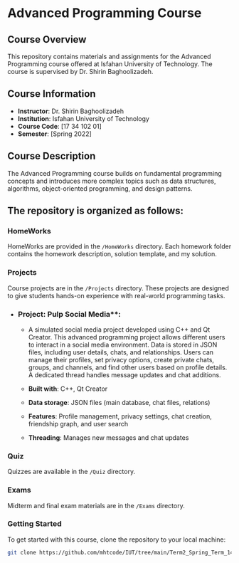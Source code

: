 # Advanced Programming Course

## Course Overview
This repository contains materials and assignments for the Advanced Programming course offered at Isfahan University of Technology. The course is supervised by Dr. Shirin Baghoolizadeh.

## Course Information
- **Instructor**: Dr. Shirin Baghoolizadeh
- **Institution**: Isfahan University of Technology
- **Course Code**: [17 34 102 01]
- **Semester**: [Spring 2022]

## Course Description
The Advanced Programming course builds on fundamental programming concepts and introduces more complex topics such as data structures, algorithms, object-oriented programming, and design patterns.


## The repository is organized as follows:
### HomeWorks
HomeWorks are provided in the `/HomeWorks` directory. Each homework folder contains the homework description, solution template, and my solution.

### Projects
Course projects are in the `/Projects` directory. These projects are designed to give students hands-on experience with real-world programming tasks.

- ### Project: Pulp Social Media**:
  - A simulated social media project developed using C++ and Qt Creator. This advanced programming project allows different users to interact in a social media environment. Data is stored in JSON files, including user details, chats, and relationships. Users can manage their profiles, set privacy options, create private chats, groups, and channels, and find other users based on profile details. A dedicated thread handles message updates and chat additions.

  - **Built with**: C++, Qt Creator
  - **Data storage**: JSON files (main database, chat files, relations)
  - **Features**: Profile management, privacy settings, chat creation, friendship graph, and user search
  - **Threading**: Manages new messages and chat updates 

### Quiz
Quizzes are available in the `/Quiz` directory.

### Exams
Midterm and final exam materials are in the `/Exams` directory.

### Getting Started
To get started with this course, clone the repository to your local machine:

```bash
git clone https://github.com/mhtcode/IUT/tree/main/Term2_Spring_Term_1400%2C1401/Advanced%20Programming

